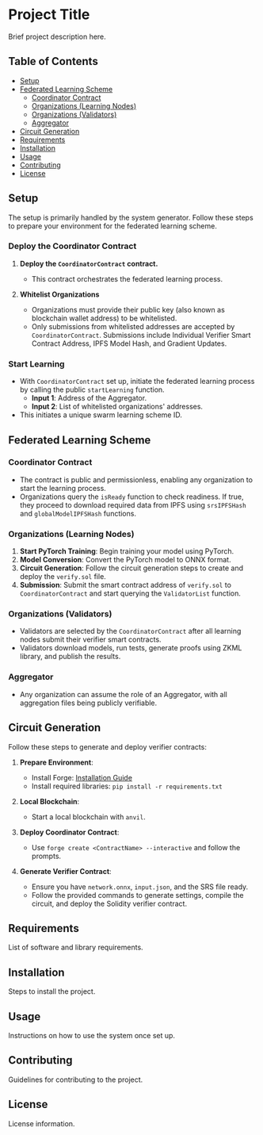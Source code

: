 # Project Title

Brief project description here. 

## Table of Contents

- [Setup](#setup)
- [Federated Learning Scheme](#federated-learning-scheme)
    - [Coordinator Contract](#coordinator-contract)
    - [Organizations (Learning Nodes)](#organizations-learning-nodes)
    - [Organizations (Validators)](#organizations-validators)
    - [Aggregator](#aggregator)
- [Circuit Generation](#circuit-generation)
- [Requirements](#requirements)
- [Installation](#installation)
- [Usage](#usage)
- [Contributing](#contributing)
- [License](#license)

## Setup

The setup is primarily handled by the system generator. Follow these steps to prepare your environment for the federated learning scheme.

### Deploy the Coordinator Contract

1. **Deploy the `CoordinatorContract` contract.**
    - This contract orchestrates the federated learning process.

2. **Whitelist Organizations**
    - Organizations must provide their public key (also known as blockchain wallet address) to be whitelisted.
    - Only submissions from whitelisted addresses are accepted by `CoordinatorContract`. Submissions include Individual Verifier Smart Contract Address, IPFS Model Hash, and Gradient Updates.

### Start Learning

- With `CoordinatorContract` set up, initiate the federated learning process by calling the public `startLearning` function.
    - **Input 1**: Address of the Aggregator.
    - **Input 2**: List of whitelisted organizations' addresses.
- This initiates a unique swarm learning scheme ID.

## Federated Learning Scheme

### Coordinator Contract

- The contract is public and permissionless, enabling any organization to start the learning process.
- Organizations query the `isReady` function to check readiness. If true, they proceed to download required data from IPFS using `srsIPFSHash` and `globalModelIPFSHash` functions.

### Organizations (Learning Nodes)

1. **Start PyTorch Training**: Begin training your model using PyTorch.
2. **Model Conversion**: Convert the PyTorch model to ONNX format.
3. **Circuit Generation**: Follow the circuit generation steps to create and deploy the `verify.sol` file.
4. **Submission**: Submit the smart contract address of `verify.sol` to `CoordinatorContract` and start querying the `ValidatorList` function.

### Organizations (Validators)

- Validators are selected by the `CoordinatorContract` after all learning nodes submit their verifier smart contracts.
- Validators download models, run tests, generate proofs using ZKML library, and publish the results.

### Aggregator

- Any organization can assume the role of an Aggregator, with all aggregation files being publicly verifiable.

## Circuit Generation

Follow these steps to generate and deploy verifier contracts:

1. **Prepare Environment**:
    - Install Forge: [Installation Guide](https://book.getfoundry.sh/getting-started/installation)
    - Install required libraries: `pip install -r requirements.txt`

2. **Local Blockchain**:
    - Start a local blockchain with `anvil`.

3. **Deploy Coordinator Contract**:
    - Use `forge create <ContractName> --interactive` and follow the prompts.

4. **Generate Verifier Contract**:
    - Ensure you have `network.onnx`, `input.json`, and the SRS file ready.
    - Follow the provided commands to generate settings, compile the circuit, and deploy the Solidity verifier contract.

## Requirements

List of software and library requirements.

## Installation

Steps to install the project.

## Usage

Instructions on how to use the system once set up.

## Contributing

Guidelines for contributing to the project.

## License

License information.
